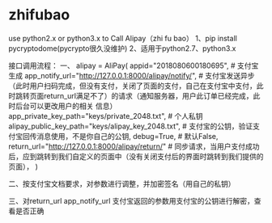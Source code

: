 # zhifubao
use python2.x or python3.x to Call Alipay（zhi fu bao）
1、pip install pycryptodome(pycrypto很久没维护)
2、适用于python2.7、python3.x


接口调用流程：
一、    alipay = AliPay(
        appid="2018080600180695",  # 支付宝生成
        app_notify_url="http://127.0.0.1:8000/alipay/notify/",
        # 支付宝发送异步（此时用户扫码完成，但没有支付，关闭了页面的支付，自己在支付宝中支付，此时跳转页面return_url满足不了）的请求（通知服务器，用户此订单已经完成，此时后台可以更改用户的相关 信息）
        app_private_key_path="keys/private_2048.txt",  # 个人私钥
        alipay_public_key_path="keys/alipay_key_2048.txt",  # 支付宝的公钥，验证支付宝回传消息使用，不是你自己的公钥,
        debug=True,  # 默认False,
        return_url="http://127.0.0.1:8000/alipay/return/"  # 同步请求，当用户支付成功后，应到跳转到我们自定义的页面中（没有关闭支付后的界面时跳转到我们提供的页面），
    )

二、按支付宝文档要求，对参数进行调整，并加密签名（用自己的私钥）


三、对return_url  app_notify_url 支付宝返回的参数用支付宝的公钥进行解密，查看是否正确

